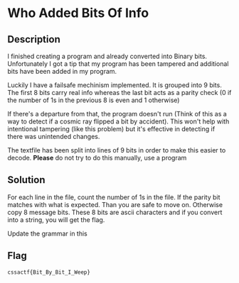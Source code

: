 # Who Added Bits Of Info

## Description

I finished creating a program and already converted into Binary bits. Unfortunately I got a tip that my program has been tampered and additional bits have been added in my program. 

Luckily I have a failsafe mechinism implemented. It is grouped into 9 bits. The first 8 bits carry real info whereas the last bit acts as a parity check (0 if the number of 1s in the previous 8 is even and 1 otherwise)

If there's a departure from that, the program doesn't run (Think of this as a way to detect if a cosmic ray flipped a bit by accident). This won't help with intentional tampering (like this problem) but it's effective in detecting if there was unintended changes. 

The textfile has been split into lines of 9 bits in order to make this easier to decode. **Please** do not try to do this manually, use a program

## Solution

For each line in the file, count the number of 1s in the file. If the parity bit matches with what is expected. Than you are safe to move on. Otherwise copy 8 message bits. These 8 bits are ascii characters and if you convert into a string, you will get the flag.

Update the grammar in this

## Flag 

`cssactf{Bit_By_Bit_I_Weep}`
